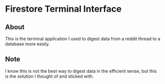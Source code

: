 # Firestore Terminal Interface

## About
This is the terminal application I used to digest data from a reddit thread to a database more easily.

## Note
I know this is not the best way to digest data in the efficient sense, but this is the solution I thought of and sticked with.
